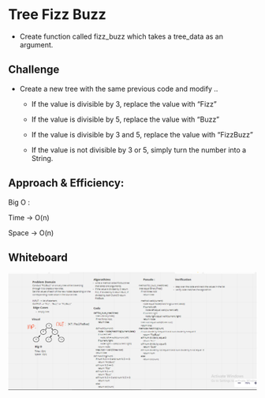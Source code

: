 # Tree Fizz Buzz 

* Create function called fizz_buzz which takes a tree_data as an argument.

## Challenge 

* Create a new tree with the same previous code and modify ..
 
  * If the value is divisible by 3, replace the value with “Fizz”
  
  * If the value is divisible by 5, replace the value with “Buzz”
  
  * If the value is divisible by 3 and 5, replace the value with “FizzBuzz”
  
  * If the value is not divisible by 3 or 5, simply turn the number into a String.


## Approach & Efficiency:

Big O :

Time -> O(n)

Space -> O(n)

## Whiteboard

![Image](./tree-fizz-buzz.PNG)